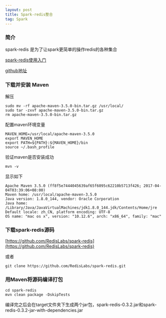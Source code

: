 ```yaml
---
layout: post
title: Spark-redis整合
tag: Spark
---
```


### 简介
spark-redis 是为了让spark更简单的操作redis的各种集合

[spark-redis使用入门](https://redislabs.com/solutions/use-cases/spark-and-redis/)

[github地址](https://github.com/RedisLabs/spark-redis)
### 下载并安装 Maven
解压
```shell
sudo mv -rf apache-maven-3.5.0-bin.tar.gz /usr/local/
sudo tar -zxvf apache-maven-3.5.0-bin.tar.gz 
rm apache-maven-3.5.0-bin.tar.gz
```
配置maven环境变量
```shell
MAVEN_HOME=/usr/local/apache-maven-3.5.0
export MAVEN_HOME
export PATH=${PATH}:${MAVEN_HOME}/bin
source ~/.bash_profile
```
验证maven是否安装成功
```shell
mvn -v
```
显示如下
```console
Apache Maven 3.5.0 (ff8f5e7444045639af65f6095c62210b5713f426; 2017-04-04T03:39:06+08:00)
Maven home: /usr/local/apache-maven-3.5.0
Java version: 1.8.0_144, vendor: Oracle Corporation
Java home: /Library/Java/JavaVirtualMachines/jdk1.8.0_144.jdk/Contents/Home/jre
Default locale: zh_CN, platform encoding: UTF-8
OS name: "mac os x", version: "10.12.6", arch: "x86_64", family: "mac"
```
### 下载spark-redis源码
[https://github.com/RedisLabs/spark-redis](https://github.com/RedisLabs/spark-redis)

或者
```shell
git clone https://github.com/RedisLabs/spark-redis.git
```
### 用Maven将源码编译打包
```shell
cd spark-redis
mvn clean package -DskipTests
```
编译完之后会在target文件夹下生成两个jar包，spark-redis-0.3.2.jar和spark-redis-0.3.2-jar-with-dependencies.jar
